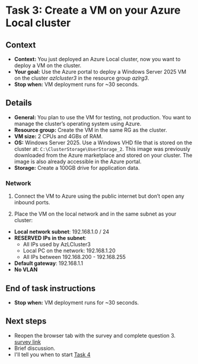 
# Task 3: Create a VM on your Azure Local cluster

## Context

- **Context:** You just deployed an Azure Local cluster, now you want to deploy a VM on the cluster.
- **Your goal:** Use the Azure portal to deploy a Windows Server 2025 VM on the cluster _azlcluster3_ in the resource group _azlrg3_.
- **Stop when:** VM deployment runs for ~30 seconds.

## Details

- **General:** You plan to use the VM for testing, not production. You want to manage the cluster’s operating system using Azure.
- **Resource group:** Create the VM in the same RG as the cluster.
- **VM size:** 2 CPUs and 4GBs of RAM.
- **OS:** Windows Server 2025. Use a Windows VHD file that is stored on the cluster at: `C:\ClusterStorage\UserStorage_2`. This image was previously downloaded from the Azure marketplace and stored on your cluster. The image is also already accessible in the Azure portal.
- **Storage:** Create a 100GB drive for application data.

### Network

1. Connect the VM to Azure using the public internet but don’t open any inbound ports.

2. Place the VM on the local network and in the same subnet as your cluster:
  - **Local network subnet**: 192.168.1.0 / 24
  - **RESERVED IPs in the subnet**:
    - All IPs used by AzLCluster3 
    - Local PC on the network: 192.168.1.20
    - All IPs between 192.168.200 - 192.168.255
  - **Default gateway**: 192.168.1.1
  - **No VLAN**


## End of task instructions

- **Stop when:** VM deployment runs for ~30 seconds.

## Next steps 

- Reopen the browser tab with the survey and complete question 3. [survey link](https://forms.office.com/r/4bBC2WZ5qG)
- Brief discussion.
- I'll tell you when to start [Task 4](task4.md)
